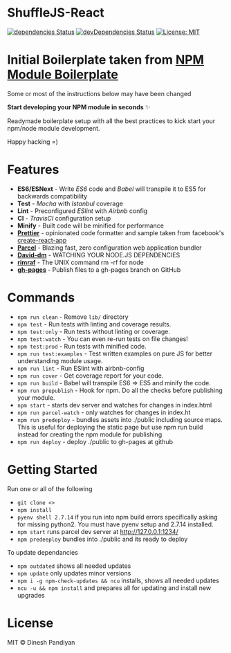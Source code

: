 # ShuffleJS-React

[![dependencies Status](https://david-dm.org/ar-to/shufflejs-react/status.svg)](https://david-dm.org/flexdinesh/npm-module-boilerplate) [![devDependencies Status](https://david-dm.org/ar-to/shufflejs-react/dev-status.svg)](https://david-dm.org/flexdinesh/npm-module-boilerplate?type=dev) 
[![License: MIT](https://img.shields.io/badge/License-MIT-blue.svg)](https://opensource.org/licenses/MIT)

# Initial Boilerplate taken from [NPM Module Boilerplate](https://github.com/flexdinesh/npm-module-boilerplate)
Some or most of the instructions below may have been changed

**Start developing your NPM module in seconds** ✨

Readymade boilerplate setup with all the best practices to kick start your npm/node module development.

Happy hacking =)

# Features

* **ES6/ESNext** - Write _ES6_ code and _Babel_ will transpile it to ES5 for backwards compatibility
* **Test** - _Mocha_ with _Istanbul_ coverage
* **Lint** - Preconfigured _ESlint_ with _Airbnb_ config
* **CI** - _TravisCI_ configuration setup
* **Minify** - Built code will be minified for performance
* **[Prettier](https://prettier.io)** - opinionated code formatter and sample taken from facebook's [create-react-app](https://github.com/facebook/create-react-app/blob/master/.prettierrc)
* **[Parcel](https://parceljs.org/getting_started.html)** - Blazing fast, zero configuration web application bundler
* **[David-dm](https://david-dm.org/?success)** - WATCHING YOUR NODE.JS DEPENDENCIES
* **[rimraf](https://www.npmjs.com/package/rimraf)** - The UNIX command rm -rf for node
* **[gh-pages](https://www.npmjs.com/package/gh-pages)** - Publish files to a gh-pages branch on GitHub

# Commands
- `npm run clean` - Remove `lib/` directory
- `npm test` - Run tests with linting and coverage results.
- `npm test:only` - Run tests without linting or coverage.
- `npm test:watch` - You can even re-run tests on file changes!
- `npm test:prod` - Run tests with minified code.
- `npm run test:examples` - Test written examples on pure JS for better understanding module usage.
- `npm run lint` - Run ESlint with airbnb-config
- `npm run cover` - Get coverage report for your code.
- `npm run build` - Babel will transpile ES6 => ES5 and minify the code.
- `npm run prepublish` - Hook for npm. Do all the checks before publishing your module.
- `npm start` - starts dev server and watches for changes in index.html
- `npm run parcel-watch` - only watches for changes in index.ht
- `npm run predeploy` - bundles assets into ./public including source maps. This is useful for deploying the static page but use npm run build instead for creating the npm module for publishing
- `npm run deploy` - deploy ./public to gh-pages at github


# Getting Started

Run one or all of the following

- `git clone <>`
- `npm install`
- `pyenv shell 2.7.14` if you run into npm build errors specifically asking for missing python2. You must have pyenv setup and 2.7.14 installed.
- `npm start` runs parcel dev server at http://127.0.0.1:1234/
- `npm predeeploy` bundles into ./public and its ready to deploy

To update dependancies
- `npm outdated` shows all needed updates
- `npm update` only updates minor versions
- `npm i -g npm-check-updates && ncu` installs, shows all needed updates
- `ncu -u && npm install` and prepares all for updating and install new upgrades


# License

MIT © Dinesh Pandiyan
